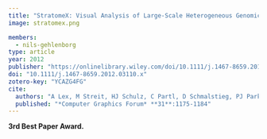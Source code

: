 ```yaml
---
title: "StratomeX: Visual Analysis of Large-Scale Heterogeneous Genomics Data for Cancer Subtype Characterization"
image: stratomex.png

members:
  - nils-gehlenborg
type: article
year: 2012
publisher: "https://onlinelibrary.wiley.com/doi/10.1111/j.1467-8659.2012.03110.x"
doi: "10.1111/j.1467-8659.2012.03110.x"
zotero-key: "YCAZG4FG"
cite:
  authors: "A Lex, M Streit, HJ Schulz, C Partl, D Schmalstieg, PJ Park, N Gehlenborg"
  published: "*Computer Graphics Forum* **31**:1175-1184"
---
```

**3rd Best Paper Award.**